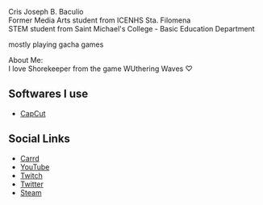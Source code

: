 Cris Joseph B. Baculio \
Former Media Arts student from ICENHS Sta. Filomena \
STEM student from Saint Michael's College - Basic Education Department

mostly playing gacha games

About Me: \
I love Shorekeeper from the game WUthering Waves ♡

## Softwares I use
- [CapCut](https://www.capcut.com)

## Social Links
- [Carrd](https://kraftaffix.carrd.co/)
- [YouTube](https://www.youtube.com/channel/UClmV5np_xrpIs0By7jvm56Q)
- [Twitch](https://twitch.tv/kraftaffix)
- [Twitter](https://twitter.com/kraftaffix)
- [Steam](https://steamcommunity.com/id/KraftAffix/)
